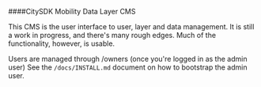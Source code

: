 ####CitySDK Mobility Data Layer CMS

This CMS is the user interface to user, layer and data management.
It is still a work in progress, and there's many rough edges. Much of the functionality, however, is usable.

Users are managed through /owners (once you're logged in as the admin user)
See the `/docs/INSTALL.md` document on how to bootstrap the admin user.


